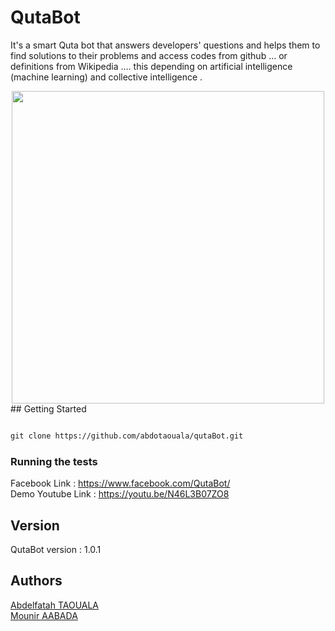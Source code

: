 


# QutaBot

It's a smart Quta bot that answers developers' questions and helps them to find solutions to their problems and access codes from github … or definitions from Wikipedia …. this depending on artificial intelligence (machine learning) and collective intelligence .           
<center>
<img src="https://lh5.googleusercontent.com/JA-e8LQeHLLSqeB-1Q1horlYl42p_k3TL5K7sNVKSjrAdcpnnOXdqVTo9PRcXVhwsxofu8ww6raX99q06M62=w1600-h745-rw" width="500" >
</center>
## Getting Started   

```html

git clone https://github.com/abdotaouala/qutaBot.git

```

### Running the tests
Facebook Link : https://www.facebook.com/QutaBot/          
Demo Youtube Link : https://youtu.be/N46L3B07ZO8    
## Version
QutaBot version : 1.0.1
## Authors       
[Abdelfatah TAOUALA](https://www.linkedin.com/in/abdotaouala/)        
[Mounir AABADA](https://github.com/mounirABD/)
